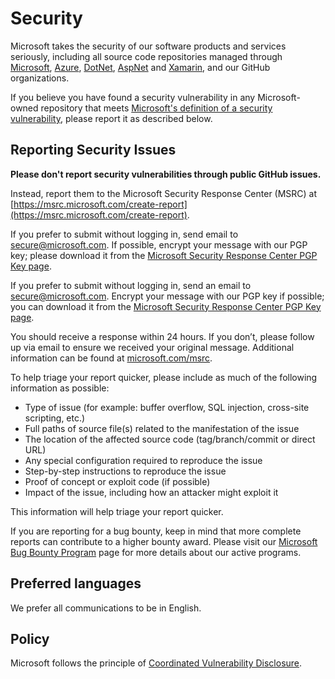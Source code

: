 # Security

Microsoft takes the security of our software products and services seriously, including all source code repositories managed through [Microsoft](https://github.com/Microsoft), [Azure](https://github.com/Azure), [DotNet](https://github.com/dotnet), [AspNet](https://github.com/aspnet) and [Xamarin](https://github.com/xamarin), and our GitHub organizations.

If you believe you have found a security vulnerability in any Microsoft-owned repository that meets [Microsoft's definition of a security vulnerability](https://aka.ms/security.md/definition), please report it as described below.

## Reporting Security Issues

**Please don't report security vulnerabilities through public GitHub issues.**

Instead, report them to the Microsoft Security Response Center (MSRC) at [https://msrc.microsoft.com/create-report](https://msrc.microsoft.com/create-report).

If you prefer to submit without logging in, send email to [secure@microsoft.com](mailto:secure@microsoft.com).  If possible, encrypt your message with our PGP key; please download it from the [Microsoft Security Response Center PGP Key page](https://aka.ms/security.md/msrc/pgp).

If you prefer to submit without logging in, send an email to [secure@microsoft.com](mailto:secure@microsoft.com). Encrypt your message with our PGP key if possible; you can download it from the [Microsoft Security Response Center PGP Key page](https://aka.ms/security.md/msrc/pgp).

You should receive a response within 24 hours. If you don’t, please follow up via email to ensure we received your original message. Additional information can be found at [microsoft.com/msrc](https://www.microsoft.com/msrc).

To help triage your report quicker, please include as much of the following information as possible:

- Type of issue (for example: buffer overflow, SQL injection, cross-site scripting, etc.)
- Full paths of source file(s) related to the manifestation of the issue
- The location of the affected source code (tag/branch/commit or direct URL)
- Any special configuration required to reproduce the issue
- Step-by-step instructions to reproduce the issue
- Proof of concept or exploit code (if possible)
- Impact of the issue, including how an attacker might exploit it

This information will help triage your report quicker.

If you are reporting for a bug bounty, keep in mind that more complete reports can contribute to a higher bounty award. Please visit our [Microsoft Bug Bounty Program](https://aka.ms/security.md/msrc/bounty) page for more details about our active programs.

## Preferred languages

We prefer all communications to be in English.

## Policy

Microsoft follows the principle of [Coordinated Vulnerability Disclosure](https://aka.ms/security.md/cvd).
